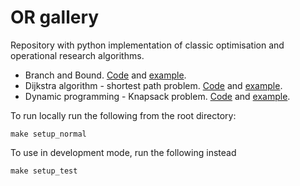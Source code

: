 # OR gallery

Repository with python implementation of classic optimisation and operational research algorithms.

- Branch and Bound. [Code](https://github.com/paulafernalia/or-gallery/blob/main/src/or_algorithms/branch_and_bound.py) and [example](https://github.com/paulafernalia/or-gallery/blob/main/notebooks/branch_and_bound.ipynb).
- Dijkstra algorithm - shortest path problem. [Code](https://github.com/paulafernalia/or-gallery/blob/main/src/or_algorithms/dijkstra.py) and [example](https://github.com/paulafernalia/or-gallery/blob/main/notebooks/dijkstra.ipynb).
- Dynamic programming - Knapsack problem. [Code](https://github.com/paulafernalia/or-gallery/blob/main/src/or_algorithms/dynamic_programming.py) and [example](https://github.com/paulafernalia/or-gallery/blob/main/notebooks/dynamic_programming.ipynb).


To run locally run the following from the root directory:

```
make setup_normal
```

To use in development mode, run the following instead

```
make setup_test
```

